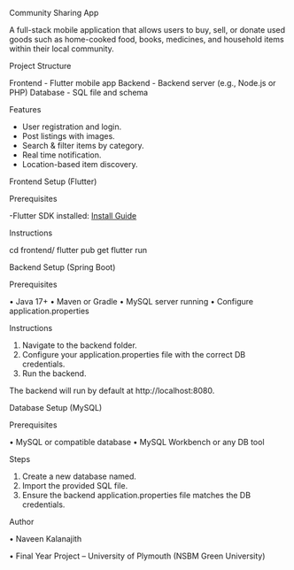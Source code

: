 Community Sharing App

A full-stack mobile application that allows users to buy, sell, or donate used goods such as home-cooked food, books, medicines, and household items within their local community.

Project Structure

Frontend - Flutter mobile app
Backend - Backend server (e.g., Node.js or PHP)
Database - SQL file and schema

Features

- User registration and login.
- Post listings with images.
- Search & filter items by category.
- Real time notification.
- Location-based item discovery.

Frontend Setup (Flutter)

Prerequisites

-Flutter SDK installed: [Install Guide](https://flutter.dev/docs/get-started/install)

Instructions

cd frontend/
flutter pub get
flutter run

Backend Setup (Spring Boot)

Prerequisites

•	Java 17+
•	Maven or Gradle
•	MySQL server running
•	Configure application.properties

Instructions

1.	Navigate to the backend folder.
2.	Configure your application.properties file with the correct DB credentials.
3.	Run the backend.

The backend will run by default at http://localhost:8080.

Database Setup (MySQL)

Prerequisites

•	MySQL or compatible database
•	MySQL Workbench or any DB tool

Steps

1.	Create a new database named.
2.	Import the provided SQL file.
3.	Ensure the backend application.properties file matches the DB credentials.

Author

•	Naveen Kalanajith

•	Final Year Project – University of Plymouth (NSBM Green University)
